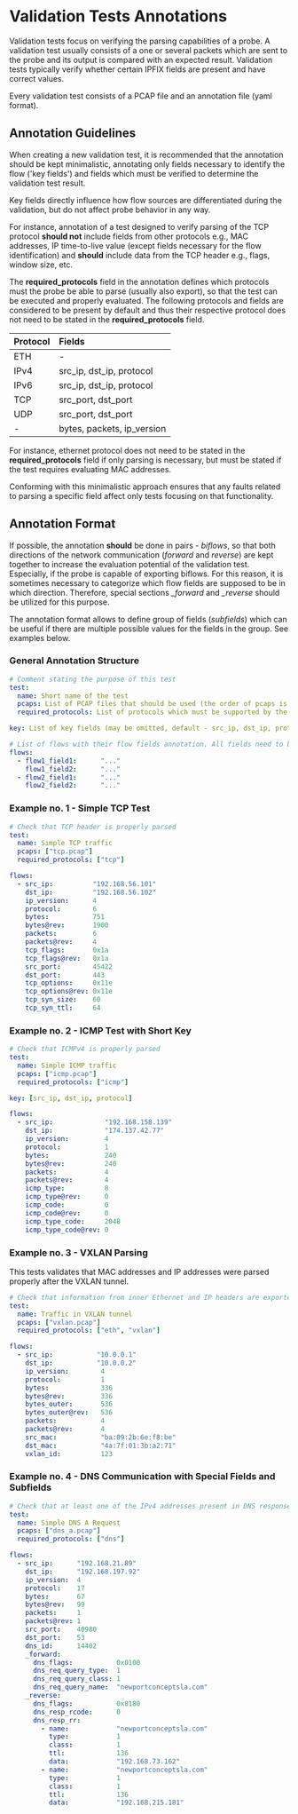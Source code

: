 # Validation Tests Annotations

Validation tests focus on verifying the parsing capabilities of a probe.
A validation test usually consists of a one or several packets
which are sent to the probe and its output is compared with an expected result.
Validation tests typically verify whether certain IPFIX fields are present and have correct values.

Every validation test consists of a PCAP file and an annotation file (yaml format).

## Annotation Guidelines

When creating a new validation test, it is recommended that the annotation
should be kept minimalistic, annotating only fields necessary to identify the flow ('key fields')
and fields which must be verified to determine the validation test result.

Key fields directly influence how flow sources are differentiated during the validation,
but do not affect probe behavior in any way.

For instance, annotation of a test designed to verify parsing of the TCP protocol
**should not** include fields from other protocols e.g., MAC addresses, IP time-to-live value
(except fields necessary for the flow identification) and **should** include data
from the TCP header e.g., flags, window size, etc.

The **required_protocols** field in the annotation defines which protocols must the probe
be able to parse (usually also export), so that the test can be executed and properly evaluated.
The following protocols and fields are considered to be present by default
and thus their respective protocol does not need to be stated in the **required_protocols** field.

| Protocol | Fields                     |
|:---------|:---------------------------|
| ETH      | -                          |
| IPv4     | src_ip, dst_ip, protocol   |
| IPv6     | src_ip, dst_ip, protocol   |
| TCP      | src_port, dst_port         |
| UDP      | src_port, dst_port         |
| -        | bytes, packets, ip_version |

For instance, ethernet protocol does not need to be stated in the **required_protocols** field
if only parsing is necessary, but must be stated if the test requires evaluating MAC addresses.

Conforming with this minimalistic approach ensures that any faults related to parsing a specific
field affect only tests focusing on that functionality.

## Annotation Format

If possible, the annotation **should** be done in pairs - *biflows*,
so that both directions of the network communication (*forward* and *reverse*)
are kept together to increase the evaluation potential of the validation test.
Especially, if the probe is capable of exporting biflows.  For this reason, it is sometimes
necessary to categorize which flow fields are supposed to be in which direction.
Therefore, special sections *_forward* and *_reverse* should be utilized for this purpose.

The annotation format allows to define group of fields (*subfields*) which can be useful
if there are multiple possible values for the fields in the group. See examples below.

### General Annotation Structure

```yaml
# Comment stating the purpose of this test
test:
  name: Short name of the test
  pcaps: List of PCAP files that should be used (the order of pcaps is respected)
  required_protocols: List of protocols which must be supported by the probe so that this test can be evaluated

key: List of key fields (may be omitted, default - src_ip, dst_ip, protocol, src_port, dst_port)

# List of flows with their flow fields annotation. All fields need to be properly defined in the fields.yml
flows:
  - flow1_field1:      "..."
    flow1_field2:      "..."
  - flow2_field1:      "..."
    flow2_field2:      "..."
```

### Example no. 1 - Simple TCP Test

```yaml
# Check that TCP header is properly parsed
test:
  name: Simple TCP traffic
  pcaps: ["tcp.pcap"]
  required_protocols: ["tcp"]

flows:
  - src_ip:          "192.168.56.101"
    dst_ip:          "192.168.56.102"
    ip_version:      4
    protocol:        6
    bytes:           751
    bytes@rev:       1900
    packets:         6
    packets@rev:     4
    tcp_flags:       0x1a
    tcp_flags@rev:   0x1a
    src_port:        45422
    dst_port:        443
    tcp_options:     0x11e
    tcp_options@rev: 0x11e
    tcp_syn_size:    60
    tcp_syn_ttl:     64
```

### Example no. 2 - ICMP Test with Short Key

```yaml
# Check that ICMPv4 is properly parsed
test:
  name: Simple ICMP traffic
  pcaps: ["icmp.pcap"]
  required_protocols: ["icmp"]

key: [src_ip, dst_ip, protocol]

flows:
  - src_ip:             "192.168.158.139"
    dst_ip:             "174.137.42.77"
    ip_version:         4
    protocol:           1
    bytes:              240
    bytes@rev:          240
    packets:            4
    packets@rev:        4
    icmp_type:          8
    icmp_type@rev:      0
    icmp_code:          0
    icmp_code@rev:      0
    icmp_type_code:     2048
    icmp_type_code@rev: 0
```

### Example no. 3 - VXLAN Parsing

This tests validates that MAC addresses and IP addresses were parsed properly after the VXLAN tunnel.

```yaml
# Check that information from inner Ethernet and IP headers are exported
test:
  name: Traffic in VXLAN tunnel
  pcaps: ["vxlan.pcap"]
  required_protocols: ["eth", "vxlan"]

flows:
  - src_ip:           "10.0.0.1"
    dst_ip:           "10.0.0.2"
    ip_version:        4
    protocol:          1
    bytes:             336
    bytes@rev:         336
    bytes_outer:       536
    bytes_outer@rev:   536
    packets:           4
    packets@rev:       4
    src_mac:           "ba:09:2b:6e:f8:be"
    dst_mac:           "4a:7f:01:3b:a2:71"
    vxlan_id:          123
```

### Example no. 4 - DNS Communication with Special Fields and Subfields

```yaml
# Check that at least one of the IPv4 addresses present in DNS response to type A request is present in the flow
test:
  name: Simple DNS A Request
  pcaps: ["dns_a.pcap"]
  required_protocols: ["dns"]

flows:
  - src_ip:      "192.168.21.89"
    dst_ip:      "192.168.197.92"
    ip_version:  4
    protocol:    17
    bytes:       67
    bytes@rev:   99
    packets:     1
    packets@rev: 1
    src_port:    40980
    dst_port:    53
    dns_id:      14402
    _forward:
      dns_flags:           0x0100
      dns_req_query_type:  1
      dns_req_query_class: 1
      dns_req_query_name:  "newportconceptsla.com"
    _reverse:
      dns_flags:           0x8180
      dns_resp_rcode:      0
      dns_resp_rr:
        - name:            "newportconceptsla.com"
          type:            1
          class:           1
          ttl:             136
          data:            "192.168.73.162"
        - name:            "newportconceptsla.com"
          type:            1
          class:           1
          ttl:             136
          data:            "192.168.215.181"
```

